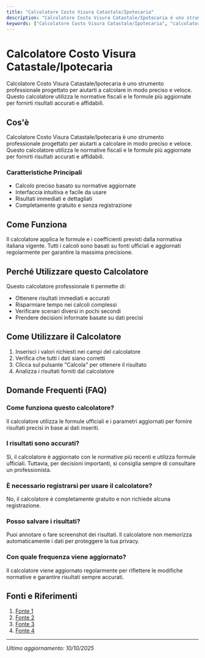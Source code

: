 ```yaml
---
title: "Calcolatore Costo Visura Catastale/Ipotecaria"
description: "Calcolatore Costo Visura Catastale/Ipotecaria è uno strumento professionale progettato per aiutarti a calcolare in modo preciso e veloce. Questo calcolatore utilizza le normative fiscali e le formule più aggiornate per fornirti risultati accurati e affidabili."
keywords: ["Calcolatore Costo Visura Catastale/Ipotecaria", "calcolatore", "calcolo online"]
---
```


# Calcolatore Costo Visura Catastale/Ipotecaria

Calcolatore Costo Visura Catastale/Ipotecaria è uno strumento professionale progettato per aiutarti a calcolare in modo preciso e veloce. Questo calcolatore utilizza le normative fiscali e le formule più aggiornate per fornirti risultati accurati e affidabili.

## Cos'è

Calcolatore Costo Visura Catastale/Ipotecaria è uno strumento professionale progettato per aiutarti a calcolare in modo preciso e veloce. Questo calcolatore utilizza le normative fiscali e le formule più aggiornate per fornirti risultati accurati e affidabili.

### Caratteristiche Principali

- Calcolo preciso basato su normative aggiornate
- Interfaccia intuitiva e facile da usare
- Risultati immediati e dettagliati
- Completamente gratuito e senza registrazione

## Come Funziona

Il calcolatore applica le formule e i coefficienti previsti dalla normativa italiana vigente. Tutti i calcoli sono basati su fonti ufficiali e aggiornati regolarmente per garantire la massima precisione.

## Perché Utilizzare questo Calcolatore

Questo calcolatore professionale ti permette di:

- Ottenere risultati immediati e accurati
- Risparmiare tempo nei calcoli complessi
- Verificare scenari diversi in pochi secondi
- Prendere decisioni informate basate su dati precisi

## Come Utilizzare il Calcolatore

1. Inserisci i valori richiesti nei campi del calcolatore
2. Verifica che tutti i dati siano corretti
3. Clicca sul pulsante "Calcola" per ottenere il risultato
4. Analizza i risultati forniti dal calcolatore

## Domande Frequenti (FAQ)

### Come funziona questo calcolatore?

Il calcolatore utilizza le formule ufficiali e i parametri aggiornati per fornire risultati precisi in base ai dati inseriti.

### I risultati sono accurati?

Sì, il calcolatore è aggiornato con le normative più recenti e utilizza formule ufficiali. Tuttavia, per decisioni importanti, si consiglia sempre di consultare un professionista.

### È necessario registrarsi per usare il calcolatore?

No, il calcolatore è completamente gratuito e non richiede alcuna registrazione.

### Posso salvare i risultati?

Puoi annotare o fare screenshot dei risultati. Il calcolatore non memorizza automaticamente i dati per proteggere la tua privacy.

### Con quale frequenza viene aggiornato?

Il calcolatore viene aggiornato regolarmente per riflettere le modifiche normative e garantire risultati sempre accurati.

## Fonti e Riferimenti

1. [Fonte 1](https://www.tuttovisure.it/conservatoria/visura-ipocatastale)
2. [Fonte 2](https://www.predeion.it/prodotto/visura-ipotecaria/?srsltid=AfmBOooQcQ6YwXJYXhk-is5ZOD5mtVeOsj-JUmM_JPaf578XIN86wXc4)
3. [Fonte 3](https://www.retevisure.it/visuraipotecariapernota.html?srsltid=AfmBOop5YXkyvhMeajwqRaN5_7Lk8XFMIcdbjtD6j8h6UZm_OBStQzCI)
4. [Fonte 4](https://www.catastosemplice.it/visure-conservatoria/visura-ipotecaria-online/)

---

*Ultimo aggiornamento: 10/10/2025*
